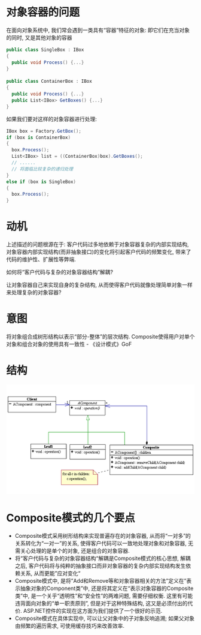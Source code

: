 # 对象容器的问题
在面向对象系统中, 我们常会遇到一类具有“容器”特征的对象: 即它们在充当对象的同时, 又是其他对象的容器

```c#
public class SingleBox : IBox
{
  public void Process() {...}
}

public class ContainerBox : IBox
{
  public void Process() {...}
  public List<IBox> GetBoxes() {...}
}
```

如果我们要对这样的对象容器进行处理:
```c#
IBox box = Factory.GetBox();
if (box is ContainerBox)
{
  box.Process();
  List<IBox> list = ((ContainerBox)box).GetBoxes();
  // ......
  // 将面临比较复杂的递归处理
}
else if (box is SingleBox)
{
  box.Process();
}
```

# 动机
上述描述的问题根源在于: 客户代码过多地依赖于对象容器复杂的内部实现结构, 对象容器内部实现结构(而非抽象接口)的变化将引起客户代码的频繁变化, 带来了代码的维护性、扩展性等弊端.

如何将“客户代码与复杂的对象容器结构”解耦?

让对象容器自己来实现自身的复杂结构, 从而使得客户代码就像处理简单对象一样来处理复杂的对象容器?

# 意图
将对象组合成树形结构以表示“部分-整体”的层次结构. Composite使得用户对单个对象和组合对象的使用具有一致性 - 《设计模式》GoF

# 结构
![](./uml.png)

# Composite模式的几个要点
* Composite模式采用树形结构来实现普遍存在的对象容器, 从而将“一对多”的关系转化为“一对一”的关系, 使得客户代码可以一致地处理对象和对象容器, 无需关心处理的是单个的对象, 还是组合的对象容器.
* 将“客户代码与复杂的对象容器结构“解耦是Composite模式的核心思想, 解耦之后, 客户代码将与纯粹的抽象接口而非对象容器的复杂内部实现结构发生依赖关系, 从而更能”应对变化“
* Composite模式中, 是将”Add和Remove等和对象容器相关的方法”定义在”表示抽象对象的Component类”中, 还是将其定义在“表示对象容器的Composite类”中, 是一个关乎“透明性”和“安全性”的两难问题, 需要仔细权衡. 这里有可能违背面向对象的“单一职责原则”, 但是对于这种特殊结构, 这又是必须付出的代价. ASP.NET控件的实现在这方面为我们提供了一个很好的示范.
* Composite模式在具体实现中, 可以让父对象中的子对象反响追溯; 如果父对象由频繁的遍历需求, 可使用缓存技巧来改善效率.